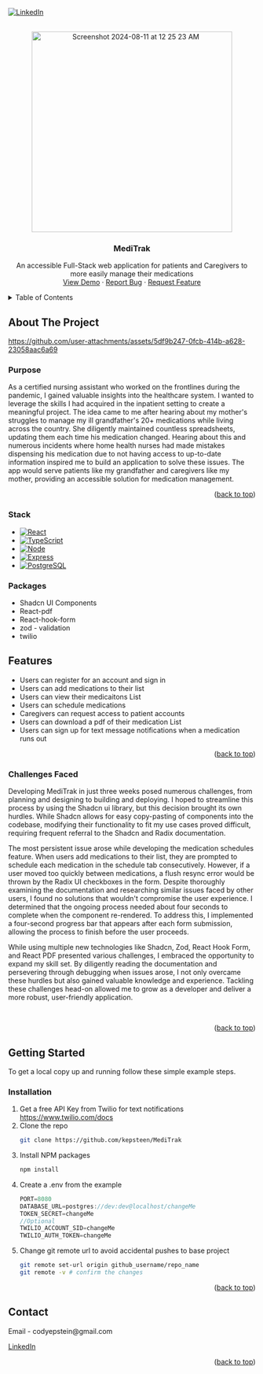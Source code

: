 <!-- Improved compatibility of back to top link: See: https://github.com/othneildrew/Best-README-Template/pull/73 -->
<a id="readme-top"></a>
<!--
*** Thanks for checking out the Best-README-Template. If you have a suggestion
*** that would make this better, please fork the repo and create a pull request
*** or simply open an issue with the tag "enhancement".
*** Don't forget to give the project a star!
*** Thanks again! Now go create something AMAZING! :D
-->



<!-- PROJECT SHIELDS -->
<!--
*** I'm using markdown "reference style" links for readability.
*** Reference links are enclosed in brackets [ ] instead of parentheses ( ).
*** See the bottom of this document for the declaration of the reference variables
*** for contributors-url, forks-url, etc. This is an optional, concise syntax you may use.
*** https://www.markdownguide.org/basic-syntax/#reference-style-links
-->
[![LinkedIn][linkedin-shield]][linkedin-url]



<!-- PROJECT LOGO -->
<br />
<div align="center">
  <a href="https://github.com/github_username/repo_name">
    <img width="408" alt="Screenshot 2024-08-11 at 12 25 23 AM" src="https://github.com/user-attachments/assets/1a1c1efd-3a06-4589-b5a9-7d372b1f85b0">
  </a>

<h3 align="center">MediTrak</h3>

  <p align="center">
    An accessible Full-Stack web application for patients and Caregivers to more easily manage their medications
    <br />
    <a href="http://ec2-54-193-74-245.us-west-1.compute.amazonaws.com">View Demo</a>
    ·
    <a href="https://github.com/kepsteen/MediTrak/issues/new?labels=bug&template=bug-report---.md">Report Bug</a>
    ·
    <a href="https://github.com/kepsteen/MediTrak/issues/new?labels=enhancement&template=feature-request---.md">Request Feature</a>
  </p>
</div>



<!-- TABLE OF CONTENTS -->
<details>
  <summary>Table of Contents</summary>
  <ol>
    <li>
      <a href="#about-the-project">About The Project</a>
      <ul>
        <li><a href="#purpose">Purpose</a></li>
        <li><a href="#stack">Stack</a></li>
        <li><a href="#packages">Packages</a></li>
        <li><a href="#features">Features</a></li>
        <li><a href="#challenges">Challenges Faced</a></li>
      </ul>
    </li>
    <li>
      <a href="#getting-started">Getting Started</a>
      <ul>
        <li><a href="#installation">Installation</a></li>
      </ul>
    </li>
    <li><a href="#contact">Contact</a></li>
  </ol>
</details>



<!-- ABOUT THE PROJECT -->
## About The Project


https://github.com/user-attachments/assets/5df9b247-0fcb-414b-a628-23058aac6a69

### Purpose

<p>As a certified nursing assistant who worked on the frontlines during the pandemic, I gained valuable insights into the healthcare system. I wanted to leverage the skills I had acquired in the inpatient setting to create a meaningful project. The idea came to me after hearing about my mother's struggles to manage my ill grandfather's 20+ medications while living across the country. She diligently maintained countless spreadsheets, updating them each time his medication changed. Hearing about this and numerous incidents where home health nurses had made mistakes dispensing his medication due to not having access to up-to-date information inspired me to build an application to solve these issues. The app would serve patients like my grandfather and caregivers like my mother, providing an accessible solution for medication management.</p>



<p align="right">(<a href="#readme-top">back to top</a>)</p>



### Stack

* [![React][React.js]][React-url]
* [![TypeScript][TypeScript.com]][TypeScript-url]
* [![Node][NodeJS.com]][NodeJS-url]
* [![Express][Express.js.com]][Express.js-url]
* [![PostgreSQL][Postgres.com]][Postgres-url]

### Packages
* Shadcn UI Components
* React-pdf
* React-hook-form
* zod - validation
* twilio

<!-- ROADMAP -->
## Features

- Users can register for an account and sign in
- Users can add medications to their list
- Users can view their medicaitons List
- Users can schedule medications
- Caregivers can request access to patient accounts
- Users can download a pdf of their medication List
- Users can sign up for text message notifications when a medication runs out


<p align="right">(<a href="#readme-top">back to top</a>)</p>



### Challenges Faced
<p>Developing MediTrak in just three weeks posed numerous challenges, from planning and designing to building and deploying. I hoped to streamline this process by using the Shadcn ui library, but this decision brought its own hurdles. While Shadcn allows for easy copy-pasting of components into the codebase, modifying their functionality to fit my use cases proved difficult, requiring frequent referral to the Shadcn and Radix documentation.</p>
<p>The most persistent issue arose while developing the medication schedules feature. When users add medications to their list, they are prompted to schedule each medication in the schedule tab consecutively. However, if a user moved too quickly between medications, a flush resync error would be thrown by the Radix UI checkboxes in the form. Despite thoroughly examining the documentation and researching similar issues faced by other users, I found no solutions that wouldn't compromise the user experience. I determined that the ongoing process needed about four seconds to complete when the component re-rendered. To address this, I implemented a four-second progress bar that appears after each form submission, allowing the process to finish before the user proceeds.
</p>
<p>While using multiple new technologies like Shadcn, Zod, React Hook Form, and React PDF presented various challenges, I embraced the opportunity to expand my skill set. By diligently reading the documentation and persevering through debugging when issues arose, I not only overcame these hurdles but also gained valuable knowledge and experience. Tackling these challenges head-on allowed me to grow as a developer and deliver a more robust, user-friendly application.</p>
</br>
<p align="right">(<a href="#readme-top">back to top</a>)</p>



<!-- GETTING STARTED -->
## Getting Started

To get a local copy up and running follow these simple example steps.


### Installation
1. Get a free API Key from Twilio for text notifications https://www.twilio.com/docs 
2. Clone the repo
   ```sh
   git clone https://github.com/kepsteen/MediTrak
   ```
3. Install NPM packages
   ```sh
   npm install
   ```
4. Create a .env from the example
   ```js
   PORT=8080
   DATABASE_URL=postgres://dev:dev@localhost/changeMe
   TOKEN_SECRET=changeMe
   //Optional
   TWILIO_ACCOUNT_SID=changeMe
   TWILIO_AUTH_TOKEN=changeMe
   ```
5. Change git remote url to avoid accidental pushes to base project
   ```sh
   git remote set-url origin github_username/repo_name
   git remote -v # confirm the changes
   ```

<p align="right">(<a href="#readme-top">back to top</a>)</p>







<!-- CONTACT -->
## Contact

<p> Email - codyepstein@gmail.com</p>
<a href="https://www.linkedin.com/in/cody-epstein">LinkedIn</a>


<p align="right">(<a href="#readme-top">back to top</a>)</p>


<!-- MARKDOWN LINKS & IMAGES -->
<!-- https://www.markdownguide.org/basic-syntax/#reference-style-links -->
[contributors-shield]: https://img.shields.io/github/contributors/github_username/repo_name.svg?style=for-the-badge
[contributors-url]: https://github.com/github_username/repo_name/graphs/contributors
[forks-shield]: https://img.shields.io/github/forks/github_username/repo_name.svg?style=for-the-badge
[forks-url]: https://github.com/github_username/repo_name/network/members
[stars-shield]: https://img.shields.io/github/stars/github_username/repo_name.svg?style=for-the-badge
[stars-url]: https://github.com/github_username/repo_name/stargazers
[issues-shield]: https://img.shields.io/github/issues/github_username/repo_name.svg?style=for-the-badge
[issues-url]: https://github.com/github_username/repo_name/issues
[license-shield]: https://img.shields.io/github/license/github_username/repo_name.svg?style=for-the-badge
[license-url]: https://github.com/github_username/repo_name/blob/master/LICENSE.txt
[linkedin-shield]: https://img.shields.io/badge/-LinkedIn-black.svg?style=for-the-badge&logo=linkedin&colorB=555
[linkedin-url]: https://linkedin.com/in/cody-epstein
[product-screenshot]: images/screenshot.png
[Next.js]: https://img.shields.io/badge/next.js-000000?style=for-the-badge&logo=nextdotjs&logoColor=white
[Next-url]: https://nextjs.org/
[React.js]: https://img.shields.io/badge/React-20232A?style=for-the-badge&logo=react&logoColor=61DAFB
[React-url]: https://reactjs.org/
[Vue.js]: https://img.shields.io/badge/Vue.js-35495E?style=for-the-badge&logo=vuedotjs&logoColor=4FC08D
[Vue-url]: https://vuejs.org/
[Angular.io]: https://img.shields.io/badge/Angular-DD0031?style=for-the-badge&logo=angular&logoColor=white
[Angular-url]: https://angular.io/
[Svelte.dev]: https://img.shields.io/badge/Svelte-4A4A55?style=for-the-badge&logo=svelte&logoColor=FF3E00
[Svelte-url]: https://svelte.dev/
[Laravel.com]: https://img.shields.io/badge/Laravel-FF2D20?style=for-the-badge&logo=laravel&logoColor=white
[Laravel-url]: https://laravel.com
[Bootstrap.com]: https://img.shields.io/badge/Bootstrap-563D7C?style=for-the-badge&logo=bootstrap&logoColor=white
[Bootstrap-url]: https://getbootstrap.com
[JQuery.com]: https://img.shields.io/badge/jQuery-0769AD?style=for-the-badge&logo=jquery&logoColor=white
[JQuery-url]: https://jquery.com 
[Postgres.com]: https://img.shields.io/badge/postgres-%23316192.svg?style=for-the-badge&logo=postgresql&logoColor=white
[Postgres-url]: https://www.postgresql.org/
[NodeJS.com]: https://img.shields.io/badge/node.js-6DA55F?style=for-the-badge&logo=node.js&logoColor=white
[NodeJS-url]: https://nodejs.org/en
[Express.js.com]: https://img.shields.io/badge/express.js-%23404d59.svg?style=for-the-badge&logo=express&logoColor=%2361DAFB
[Express.js-url]: https://expressjs.com/
[TypeScript.com]: https://img.shields.io/badge/typescript-%23007ACC.svg?style=for-the-badge&logo=typescript&logoColor=white
[TypeScript-url]: https://www.typescriptlang.org/
